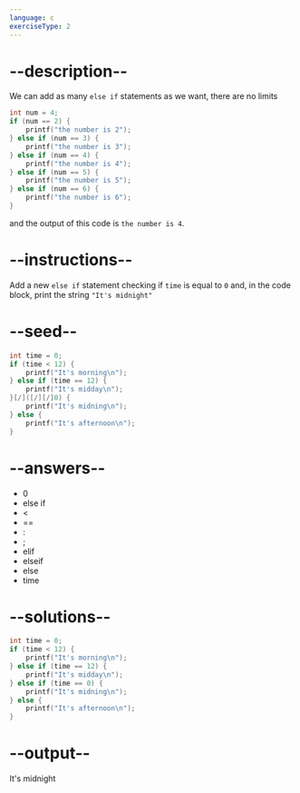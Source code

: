 ```yaml
---
language: c
exerciseType: 2
---
```


# --description--

We can add as many `else if` statements as we want, there are no limits
```c
int num = 4;
if (num == 2) {
    printf("the number is 2");
} else if (num == 3) {
    printf("the number is 3");
} else if (num == 4) {
    printf("the number is 4");
} else if (num == 5) {
    printf("the number is 5");
} else if (num == 6) {
    printf("the number is 6");
}
```
and the output of this code is `the number is 4`.

# --instructions--

Add a new `else if` statement checking if `time` is equal to `0` and, in the code block, print the string `"It's midnight"`

# --seed--

```c
int time = 0;
if (time < 12) {
    printf("It's morning\n");
} else if (time == 12) {
    printf("It's midday\n");
}[/]([/][/]0) {
    printf("It's midning\n");
} else {
    printf("It's afternoon\n");
}
```

# --answers--

- 0
-  else if 
-  < 
-  == 
- :
- ;
-  elif 
-  elseif 
-  else 
- time

# --solutions--

```c
int time = 0;
if (time < 12) {
    printf("It's morning\n");
} else if (time == 12) {
    printf("It's midday\n");
} else if (time == 0) {
    printf("It's midning\n");
} else {
    printf("It's afternoon\n");
}
```

# --output--

It's midnight
